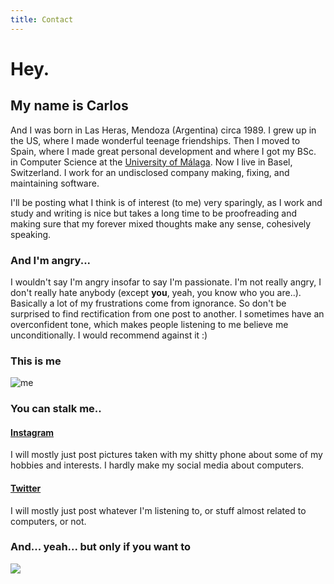 ```yaml
---
title: Contact
---
```


# Hey.

## My name is Carlos

And I was born in Las Heras, Mendoza (Argentina) circa 1989. I grew up in the US, where I made wonderful teenage friendships. Then I moved to Spain, where I made great personal development and where I got my BSc. in Computer Science at the [University of Málaga](http://www.uma.es/etsi-informatica/?set_language=en). Now I live in Basel, Switzerland. I work for an undisclosed company making, fixing, and maintaining software.

I'll be posting what I think is of interest (to me) very sparingly, as I work and study and writing is nice but takes a long time to be proofreading and making sure that my forever mixed thoughts make any sense, cohesively speaking.

### And I'm angry... 

I wouldn't say I'm angry insofar to say I'm passionate. I'm not really angry, I don't really hate anybody (except **you**, yeah, you know who you are..). Basically a lot of my frustrations come from ignorance. So don't be surprised to find rectification from one post to another. I sometimes have an overconfident tone, which makes people listening to me believe me unconditionally. I would recommend against it :) 

### This is me

<img alt="me" src="//www.gravatar.com/avatar/a80c5ae5e57df52ee282acb103ba05ac?s=150&d=mm&r=g" />

### You can stalk me..

#### [Instagram](https://www.instagram.com/charlydagos) 

I will mostly just post pictures taken with my shitty phone about some of my hobbies and interests. I hardly make my social media about computers.

#### [Twitter](https://twitter.com/charlydagos)

I will mostly just post whatever I'm listening to, or stuff almost related to computers, or not.

### And... yeah... but only if you want to

<img src="//www.gravatar.com/a80c5ae5e57df52ee282acb103ba05ac.qr?s=200" />
